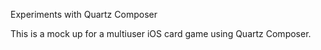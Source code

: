 Experiments with Quartz Composer

This is a mock up for a multiuser iOS card game using Quartz Composer.


